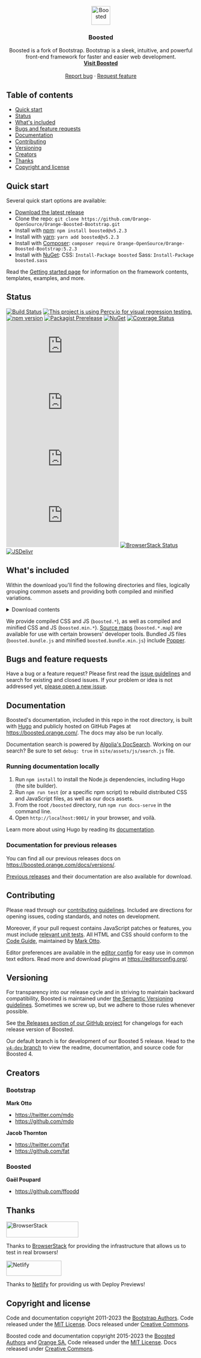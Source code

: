 <p align="center">
  <a href="https://boosted.orange.com/">
    <img src="https://boosted.orange.com/docs/5.2/assets/brand/orange-logo.svg" alt="Boosted" width="50" height="50">
  </a>
</p>

<h3 align="center">Boosted</h3>

<p align="center">
  Boosted is a fork of Bootstrap. Bootstrap is a sleek, intuitive, and powerful front-end framework for faster and easier web development.
  <br>
  <a href="https://boosted.orange.com/docs/"><strong>Visit Boosted</strong></a>
  <br>
  <br>
  <a href="https://github.com/Orange-OpenSource/Orange-Boosted-Bootstrap/issues/new?assignees=-&labels=bug&template=bug_report.yml">Report bug</a>
  ·
  <a href="https://github.com/Orange-OpenSource/Orange-Boosted-Bootstrap/issues/new?assignees=&labels=feature&template=feature_request.yml">Request feature</a>
</p>


## Table of contents

- [Quick start](#quick-start)
- [Status](#status)
- [What's included](#whats-included)
- [Bugs and feature requests](#bugs-and-feature-requests)
- [Documentation](#documentation)
- [Contributing](#contributing)
- [Versioning](#versioning)
- [Creators](#creators)
- [Thanks](#thanks)
- [Copyright and license](#copyright-and-license)


## Quick start

Several quick start options are available:

- [Download the latest release](https://github.com/Orange-OpenSource/Orange-Boosted-Bootstrap/archive/v5.2.3.zip)
- Clone the repo: `git clone https://github.com/Orange-OpenSource/Orange-Boosted-Bootstrap.git`
- Install with [npm](https://www.npmjs.com/): `npm install boosted@v5.2.3`
- Install with [yarn](https://yarnpkg.com/): `yarn add boosted@v5.2.3`
- Install with [Composer](https://getcomposer.org/): `composer require Orange-OpenSource/Orange-Boosted-Bootstrap:5.2.3`
- Install with [NuGet](https://www.nuget.org/): CSS: `Install-Package boosted` Sass: `Install-Package boosted.sass`

Read the [Getting started page](https://boosted.orange.com/docs/getting-started/introduction/) for information on the framework contents, templates, examples, and more.


## Status

[![Build Status](https://img.shields.io/github/actions/workflow/status/Orange-OpenSource/Orange-Boosted-Bootstrap/js.yml?branch=main&label=JS%20Tests&logo=github)](https://github.com/Orange-OpenSource/Orange-Boosted-Bootstrap/actions?query=workflow%3AJS+Tests+branch%3Amain)
[![This project is using Percy.io for visual regression testing.](https://percy.io/static/images/percy-badge.svg)](https://percy.io/Boosted/Boosted)
[![npm version](https://img.shields.io/npm/v/boosted?logo=npm&logoColor=fff)](https://www.npmjs.com/package/boosted)
[![Packagist Prerelease](https://img.shields.io/packagist/v/Orange-Opensource/Orange-Boosted-Bootstrap.svg?include_prereleases&logo=packagist&logoColor=fff)](https://packagist.org/packages/Orange-OpenSource/Orange-Boosted-Bootstrap)
[![NuGet](https://img.shields.io/nuget/vpre/boosted?logo=nuget&logoColor=fff)](https://www.nuget.org/packages/boosted/absoluteLatest)
[![Coverage Status](https://img.shields.io/coveralls/github/Orange-OpenSource/Orange-Boosted-Bootstrap/main?logo=coveralls&logoColor=fff)](https://coveralls.io/github/Orange-OpenSource/Orange-Boosted-Bootstrap?branch=main)
[![CSS gzip size](https://img.badgesize.io/Orange-OpenSource/Orange-Boosted-Bootstrap/main/dist/css/boosted.min.css?compression=gzip&label=CSS%20gzip%20size)](https://github.com/Orange-OpenSource/Orange-Boosted-Bootstrap/blob/main/dist/css/boosted.min.css)
[![CSS Brotli size](https://img.badgesize.io/Orange-OpenSource/Orange-Boosted-Bootstrap/main/dist/css/boosted.min.css?compression=brotli&label=CSS%20Brotli%20size)](https://github.com/Orange-OpenSource/Orange-Boosted-Bootstrap/blob/main/dist/css/boosted.min.css)
[![JS gzip size](https://img.badgesize.io/Orange-OpenSource/Orange-Boosted-Bootstrap/main/dist/js/boosted.min.js?compression=gzip&label=JS%20gzip%20size)](https://github.com/Orange-OpenSource/Orange-Boosted-Bootstrap/blob/main/dist/js/boosted.min.js)
[![JS Brotli size](https://img.badgesize.io/Orange-OpenSource/Orange-Boosted-Bootstrap/main/dist/js/boosted.min.js?compression=brotli&label=JS%20Brotli%20size)](https://github.com/Orange-OpenSource/Orange-Boosted-Bootstrap/blob/main/dist/js/boosted.min.js)
[![BrowserStack Status](https://automate.browserstack.com/badge.svg?badge_key=ZGR2VnBvQ1F6ajhoNDIwWEF3Wm1RcjJlak1rdFZpRXJSdFZjTjJxQU9udz0tLU5wS2lrODNRTkswdzZZVUxjSHFpTHc9PQ==--714e60c953cf25bd52082a2b494eb881db1736c0)](https://automate.browserstack.com/public-build/ZGR2VnBvQ1F6ajhoNDIwWEF3Wm1RcjJlak1rdFZpRXJSdFZjTjJxQU9udz0tLU5wS2lrODNRTkswdzZZVUxjSHFpTHc9PQ==--714e60c953cf25bd52082a2b494eb881db1736c0)
[![JSDelivr](https://data.jsdelivr.com/v1/package/npm/boosted/badge)](https://www.jsdelivr.com/package/npm/boosted)

## What's included

Within the download you'll find the following directories and files, logically grouping common assets and providing both compiled and minified variations.

<details>
  <summary>Download contents</summary>

  ```text
  boosted/
  ├── css/
  │   ├── boosted-grid.css
  │   ├── boosted-grid.css.map
  │   ├── boosted-grid.min.css
  │   ├── boosted-grid.min.css.map
  │   ├── boosted-grid.rtl.css
  │   ├── boosted-grid.rtl.css.map
  │   ├── boosted-grid.rtl.min.css
  │   ├── boosted-grid.rtl.min.css.map
  │   ├── boosted-reboot.css
  │   ├── boosted-reboot.css.map
  │   ├── boosted-reboot.min.css
  │   ├── boosted-reboot.min.css.map
  │   ├── boosted-reboot.rtl.css
  │   ├── boosted-reboot.rtl.css.map
  │   ├── boosted-reboot.rtl.min.css
  │   ├── boosted-reboot.rtl.min.css.map
  │   ├── boosted-utilities.css
  │   ├── boosted-utilities.css.map
  │   ├── boosted-utilities.min.css
  │   ├── boosted-utilities.min.css.map
  │   ├── boosted-utilities.rtl.css
  │   ├── boosted-utilities.rtl.css.map
  │   ├── boosted-utilities.rtl.min.css
  │   ├── boosted-utilities.rtl.min.css.map
  │   ├── boosted.css
  │   ├── boosted.css.map
  │   ├── boosted.min.css
  │   ├── boosted.min.css.map
  │   ├── boosted.rtl.css
  │   ├── boosted.rtl.css.map
  │   ├── boosted.rtl.min.css
  │   └── boosted.rtl.min.css.map
  └── js/
      ├── boosted.bundle.js
      ├── boosted.bundle.js.map
      ├── boosted.bundle.min.js
      ├── boosted.bundle.min.js.map
      ├── boosted.esm.js
      ├── boosted.esm.js.map
      ├── boosted.esm.min.js
      ├── boosted.esm.min.js.map
      ├── boosted.js
      ├── boosted.js.map
      ├── boosted.min.js
      └── boosted.min.js.map
  ```
</details>

We provide compiled CSS and JS (`boosted.*`), as well as compiled and minified CSS and JS (`boosted.min.*`). [Source maps](https://developers.google.com/web/tools/chrome-devtools/javascript/source-maps) (`boosted.*.map`) are available for use with certain browsers' developer tools. Bundled JS files (`boosted.bundle.js` and minified `boosted.bundle.min.js`) include [Popper](https://popper.js.org/).


## Bugs and feature requests

Have a bug or a feature request? Please first read the [issue guidelines](https://github.com/Orange-OpenSource/Orange-Boosted-Bootstrap/blob/main/.github/CONTRIBUTING.md#using-the-issue-tracker) and search for existing and closed issues. If your problem or idea is not addressed yet, [please open a new issue](https://github.com/Orange-OpenSource/Orange-Boosted-Bootstrap/issues/new/choose).


## Documentation

Boosted's documentation, included in this repo in the root directory, is built with [Hugo](https://gohugo.io/) and publicly hosted on GitHub Pages at <https://boosted.orange.com/>. The docs may also be run locally.

Documentation search is powered by [Algolia's DocSearch](https://docsearch.algolia.com/). Working on our search? Be sure to set `debug: true` in `site/assets/js/search.js` file.

### Running documentation locally

1. Run `npm install` to install the Node.js dependencies, including Hugo (the site builder).
2. Run `npm run test` (or a specific npm script) to rebuild distributed CSS and JavaScript files, as well as our docs assets.
3. From the root `/boosted` directory, run `npm run docs-serve` in the command line.
4. Open `http://localhost:9001/` in your browser, and voilà.

Learn more about using Hugo by reading its [documentation](https://gohugo.io/documentation/).

### Documentation for previous releases

You can find all our previous releases docs on <https://boosted.orange.com/docs/versions/>.

[Previous releases](https://github.com/Orange-OpenSource/Orange-Boosted-Bootstrap/releases) and their documentation are also available for download.


## Contributing

Please read through our [contributing guidelines](https://github.com/Orange-OpenSource/Orange-Boosted-Bootstrap/blob/main/.github/CONTRIBUTING.md). Included are directions for opening issues, coding standards, and notes on development.

Moreover, if your pull request contains JavaScript patches or features, you must include [relevant unit tests](https://github.com/Orange-OpenSource/Orange-Boosted-Bootstrap/tree/main/js/tests). All HTML and CSS should conform to the [Code Guide](https://github.com/mdo/code-guide), maintained by [Mark Otto](https://github.com/mdo).

Editor preferences are available in the [editor config](https://github.com/Orange-OpenSource/Orange-Boosted-Bootstrap/blob/main/.editorconfig) for easy use in common text editors. Read more and download plugins at <https://editorconfig.org/>.


## Versioning

For transparency into our release cycle and in striving to maintain backward compatibility, Boosted is maintained under [the Semantic Versioning guidelines](https://semver.org/). Sometimes we screw up, but we adhere to those rules whenever possible.

See [the Releases section of our GitHub project](https://github.com/Orange-OpenSource/Orange-Boosted-Bootstrap/releases) for changelogs for each release version of Boosted.

Our default branch is for development of our Boosted 5 release. Head to the [`v4-dev` branch](https://github.com/Orange-OpenSource/Orange-Boosted-Bootstrap/tree/v4-dev) to view the readme, documentation, and source code for Boosted 4.


## Creators

### Bootstrap

**Mark Otto**

- <https://twitter.com/mdo>
- <https://github.com/mdo>

**Jacob Thornton**

- <https://twitter.com/fat>
- <https://github.com/fat>


### Boosted

**Gaël Poupard**

- <https://github.com/ffoodd>


## Thanks

<a href="https://www.browserstack.com/">
  <img src="https://live.browserstack.com/images/opensource/browserstack-logo.svg" alt="BrowserStack" width="192" height="42">
</a>

Thanks to [BrowserStack](https://www.browserstack.com/) for providing the infrastructure that allows us to test in real browsers!

<a href="https://www.netlify.com/">
  <img src="https://www.netlify.com/v3/img/components/full-logo-light.svg" alt="Netlify" width="147" height="40">
</a>

Thanks to [Netlify](https://www.netlify.com/) for providing us with Deploy Previews!

## Copyright and license

Code and documentation copyright 2011-2023 the [Bootstrap Authors](https://github.com/twbs/bootstrap/graphs/contributors). Code released under the [MIT License](https://github.com/twbs/bootstrap/blob/main/LICENSE). Docs released under [Creative Commons](https://creativecommons.org/licenses/by/3.0/).

Boosted code and documentation copyright 2015-2023 the [Boosted Authors](https://github.com/Orange-OpenSource/Orange-Boosted-Bootstrap/graphs/contributors) and [Orange SA.](https://orange.com) Code released under the [MIT License](https://github.com/Orange-OpenSource/Orange-Boosted-Bootstrap/blob/main/LICENSE). Docs released under [Creative Commons](https://creativecommons.org/licenses/by/3.0/).

